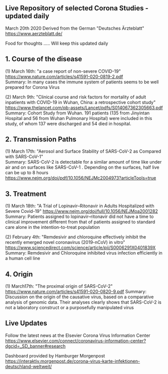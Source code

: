 ## Live Repository of selected Corona Studies - updated daily
March 20th 2020 
Derived from the German "Deutsches Ärzteblatt"  https://www.aerzteblatt.de/

Food for thoughts .....
Will keep this updated daily

## 1. Course of the disease

(1) March 16th: "a case report of non-severe COVID-19" https://www.nature.com/articles/s41591-020-0819-2.pdf        
Summary: In many cases the immune system of patients seems to be well prepared for Corona Virus 

(2) March 9th: "Clinical course and risk factors for mortality of adult inpatients with COVID-19 in Wuhan, China: a retrospective cohort study" https://www.thelancet.com/pb-assets/Lancet/pdfs/S014067362305663.pdf       
Summary: Cohort Study from Wuhan. 191 patients (135 from Jinyintan Hospital and 56 from Wuhan Pulmonary Hospital) were included in this study, of whom 137 were discharged and 54 died in hospital.

## 2. Transmission Paths

(1) March 17th: "Aerosol and Surface Stability of SARS-CoV-2 as Compared with SARS-CoV-1"       
Summary: SARS-CoV-2 is detectable for a similar amount of time like under air and on surfaces like SARS-CoV-1 . Depending on the surfaces, half live can be up to 8 hours https://www.nejm.org/doi/pdf/10.1056/NEJMc2004973?articleTools=true

## 3. Treatment

(1) March 18th: "A Trial of Lopinavir–Ritonavir in Adults Hospitalized with Severe Covid-19" https://www.nejm.org/doi/full/10.1056/NEJMoa2001282        
Summary: Patients assigned to lopinavir–ritonavir did not have a time to clinical improvement different from that of patients assigned to standard care alone in the intention-to-treat population

(2) February 4th: "Remdesivir and chloroquine effectively inhibit the recently emerged novel coronavirus (2019-nCoV) in vitro" https://www.sciencedirect.com/science/article/pii/S0006291X0401839X         
Summary: Remdesivir and Chloroquine inhibited virus infection efficiently in a human cell line 

## 4. Origin

(1) March17th: "The proximal origin of SARS-CoV-2" https://www.nature.com/articles/s41591-020-0820-9.pdf
Summary: Discussion on the origin of the causative virus, based on a comparative analysis of genomic data. Their analyses clearly shows that SARS-CoV-2 is not a laboratory construct or a purposefully manipulated virus

## Live Updates
Follow the latest news at the Elsevier Corona Virus Information Center      
https://www.elsevier.com/connect/coronavirus-information-center?dgcid=_SD_banner#research

Dashboard provided by Hamburger Morgenpost       
https://interaktiv.morgenpost.de/corona-virus-karte-infektionen-deutschland-weltweit/



